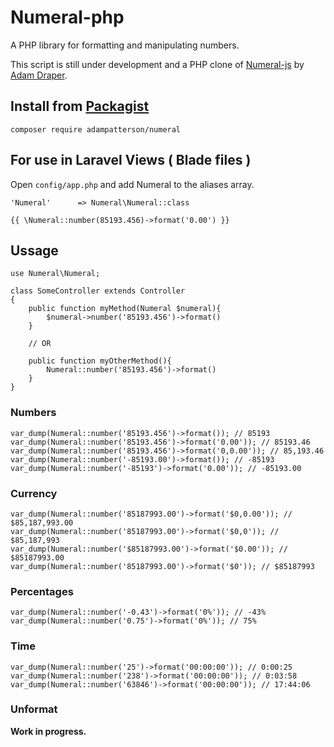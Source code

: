 # Numeral-php
A PHP library for formatting and manipulating numbers. 

This script is still under development and a PHP clone of [Numeral-js](https://github.com/adamwdraper/Numeral-js) by [Adam Draper](https://github.com/adamwdraper).

## Install from [Packagist](https://packagist.org/packages/adampatterson/numeral)

```
composer require adampatterson/numeral
```

## For use in Laravel Views ( Blade files )

Open `config/app.php` and add Numeral to the aliases array.

```
'Numeral'      => Numeral\Numeral::class
```

`{{ \Numeral::number(85193.456)->format('0.00') }}`


## Ussage
```
use Numeral\Numeral;

class SomeController extends Controller
{
    public function myMethod(Numeral $numeral){
        $numeral->number('85193.456')->format()
    }
    
    // OR

    public function myOtherMethod(){
        Numeral::number('85193.456')->format()
    }
}
```

### Numbers
```
var_dump(Numeral::number('85193.456')->format()); // 85193
var_dump(Numeral::number('85193.456')->format('0.00')); // 85193.46
var_dump(Numeral::number('85193.456')->format('0,0.00')); // 85,193.46
var_dump(Numeral::number('-85193.00')->format()); // -85193
var_dump(Numeral::number('-85193')->format('0.00')); // -85193.00
```

### Currency
```
var_dump(Numeral::number('85187993.00')->format('$0,0.00')); // $85,187,993.00
var_dump(Numeral::number('85187993.00')->format('$0,0')); // $85,187,993
var_dump(Numeral::number('$85187993.00')->format('$0.00')); // $85187993.00
var_dump(Numeral::number('85187993.00')->format('$0')); // $85187993
```

### Percentages

```
var_dump(Numeral::number('-0.43')->format('0%')); // -43%
var_dump(Numeral::number('0.75')->format('0%')); // 75%
```

### Time

```
var_dump(Numeral::number('25')->format('00:00:00')); // 0:00:25
var_dump(Numeral::number('238')->format('00:00:00')); // 0:03:58
var_dump(Numeral::number('63846')->format('00:00:00')); // 17:44:06
```

### Unformat 
**Work in progress.**
